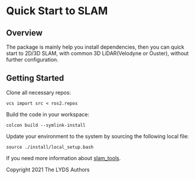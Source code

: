 # Quick Start to SLAM

## Overview
The package is mainly help you install dependencies, then you can quick start to 2D/3D SLAM, with common 3D LiDAR(Velodyne or Ouster), without further configuration.


## Getting Started
Clone all necessary repos:
```
vcs import src < ros2.repos
```

Build the code in your workspace:
```
colcon build --symlink-install
```

Update your environment to the system by sourcing the following local file:
```
source ./install/local_setup.bash
```


If you need more information about [slam_tools](https://github.com/edhml/slam_tools).


Copyright 2021 The LYDS Authors
